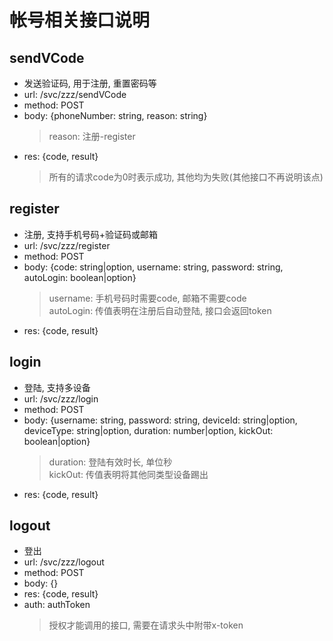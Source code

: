 # 帐号相关接口说明

## sendVCode
* 发送验证码, 用于注册, 重置密码等
* url: /svc/zzz/sendVCode
* method: POST
* body: {phoneNumber: string, reason: string}
    > reason: 注册-register
* res: {code, result}
    > 所有的请求code为0时表示成功, 其他均为失败(其他接口不再说明该点)

## register
* 注册, 支持手机号码+验证码或邮箱
* url: /svc/zzz/register
* method: POST
* body: {code: string|option, username: string, password: string, autoLogin: boolean|option}
    > username: 手机号码时需要code, 邮箱不需要code  
    > autoLogin: 传值表明在注册后自动登陆, 接口会返回token
* res: {code, result}

## login
* 登陆, 支持多设备
* url: /svc/zzz/login
* method: POST
* body: {username: string, password: string, deviceId: string|option, deviceType: string|option, duration: number|option, kickOut: boolean|option}
    > duration: 登陆有效时长, 单位秒  
    > kickOut: 传值表明将其他同类型设备踢出
* res: {code, result}

## logout
* 登出
* url: /svc/zzz/logout
* method: POST
* body: {}
* res: {code, result}
* auth: authToken
    > 授权才能调用的接口, 需要在请求头中附带x-token